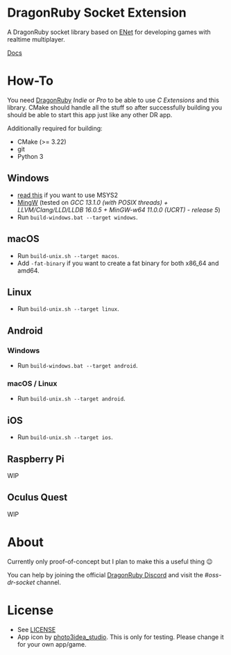 # DragonRuby Socket Extension
A DragonRuby socket library based on [ENet](https://github.com/lsalzman/enet) for developing games with realtime multiplayer.

[Docs](https://lyniat.github.io/dr-socket/)

# How-To
You need [DragonRuby](https://dragonruby.org/toolkit/game) *Indie* or *Pro* to be able to use *C Extensions* and this library.
CMake should handle all the stuff so after successfully building you should be able to start this app just like any other DR app.

Additionally required for building:
- CMake (>= 3.22)
- git
- Python 3

## Windows
- [read this](readme/msys2.md) if you want to use MSYS2
- [MingW](https://winlibs.com) (tested on *GCC 13.1.0 (with POSIX threads) + LLVM/Clang/LLD/LLDB 16.0.5 + MinGW-w64 11.0.0 (UCRT) - release 5*)
- Run ``build-windows.bat --target windows``.

## macOS
- Run ``build-unix.sh --target macos``.
- Add ``-fat-binary`` if you want to create a fat binary for both x86_64 and amd64.

## Linux
- Run ``build-unix.sh --target linux``.

## Android
### Windows
- Run ``build-windows.bat --target android``.

### macOS / Linux
- Run ``build-unix.sh --target android``.

## iOS
- Run ``build-unix.sh --target ios``.

## Raspberry Pi
WIP

## Oculus Quest
WIP

# About
Currently only proof-of-concept but I plan to make this a useful thing 😉

You can help by joining the official [DragonRuby Discord](https://dragonruby.org/toolkit/game/chat) and visit the *#oss-dr-socket* channel.

# License
- See [LICENSE](LICENSE)
- App icon by [photo3idea_studio](https://www.flaticon.com/de/kostenlose-icons/smart-plug). This is only for testing. Please change it for your own app/game.